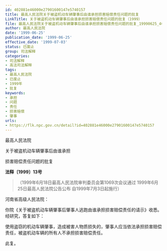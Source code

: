 ```yaml
---
id: 402881e46000e27901600147e5740157
title: 最高人民法院关于被盗机动车辆肇事后由谁承担损害赔偿责任问题的批复
LinkTitle: 关于被盗机动车辆肇事后由谁承担损害赔偿责任问题的批复（1999）
file: 最高人民法院关于被盗机动车辆肇事后由谁承担损害赔偿责任问题的批复_19990625_402881e46000e27901600147e5740157.docx
author: 最高人民法院
date: '1999-06-25'
publication_date: '1999-06-25'
effective_date: '1999-07-03'
status: 已废止
group: 司法解释
categories:
- 司法解释
- 高法司法解释
tags:
- 最高人民法院
- 已废止
- 1999年
- 批复
keywords:
- 承担
- 问题
- 责任
- 损害赔偿
- 肇事
urls:
- https://flk.npc.gov.cn/detail?id=402881e46000e27901600147e5740157
---
```


最高人民法院

关于被盗机动车辆肇事后由谁承担

损害赔偿责任问题的批复

**法释〔1999〕13号**

> （1999年6月18日最高人民法院审判委员会第1069次会议通过 1999年6月25日最高人民法院公告公布 自1999年7月3日起施行）

河南省高级人民法院：

你院《关于被盗机动车辆肇事后肇事人逃跑由谁承担损害赔偿责任的请示》收悉。经研究，答复如下：

使用盗窃的机动车辆肇事，造成被害人物质损失的，肇事人应当依法承担损害赔偿责任，被盗机动车辆的所有人不承担损害赔偿责任。

此复。
